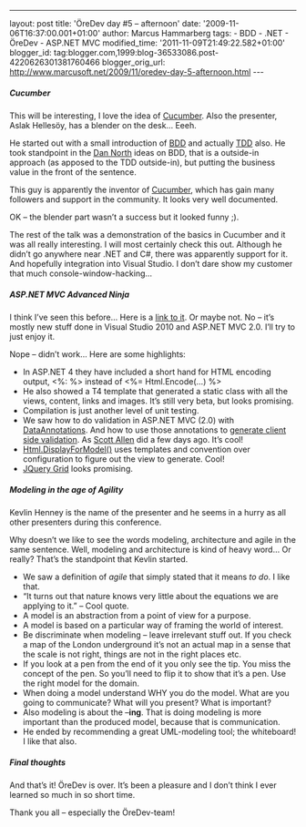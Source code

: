 ---
layout: post
title: 'ÖreDev day \#5 – afternoon'
date: '2009-11-06T16:37:00.001+01:00'
author: Marcus Hammarberg
tags: - BDD -
.NET - ÖreDev - ASP.NET MVC
modified_time: '2011-11-09T21:49:22.582+01:00'
blogger_id: tag:blogger.com,1999:blog-36533086.post-4220626301381760466
blogger_orig_url: http://www.marcusoft.net/2009/11/oredev-day-5-afternoon.html ---

##### Cucumber

This will be interesting, I love the idea of
<a href="http://cukes.info" target="_blank">Cucumber</a>. Also the
presenter, Aslak Hellesöy, has a blender on the desk… Eeeh.

He started out with a small introduction of
<a href="http://en.wikipedia.org/wiki/Behavior_Driven_Development"
target="_blank">BDD</a> and actually
<a href="http://en.wikipedia.org/wiki/Test-driven_development"
target="_blank">TDD</a> also. He took standpoint in the
<a href="http://dannorth.com" target="_blank">Dan North</a> ideas on
BDD, that is a outside-in approach (as apposed to the TDD outside-in),
but putting the business value in the front of the sentence.

This guy is apparently the inventor of
<a href="http://cukes.info" target="_blank">Cucumber</a>, which has gain
many followers and support in the community. It looks very well
documented.

OK – the blender part wasn’t a success but it looked funny ;).

The rest of the talk was a demonstration of the basics in Cucumber and
it was all really interesting. I will most certainly check this out.
Although he didn’t go anywhere near .NET and C#, there was apparently
support for it. And hopefully integration into Visual Studio. I don’t
dare show my customer that much console-window-hacking…

##### ASP.NET MVC Advanced Ninja

I think I’ve seen this before… Here is a
<a href="http://www.asp.net/learn/mvc-videos/video-7095.aspx"
target="_blank">link to it</a>. Or maybe not. No – it’s mostly new stuff
done in Visual Studio 2010 and ASP.NET MVC 2.0. I’ll try to just enjoy
it.

Nope – didn’t work… Here are some highlights:

-   In ASP.NET 4 they have included a short hand for HTML encoding
    output, \<%: %\> instead of \<%= Html.Encode(…) %\>
-   He also showed a T4 template that generated a static class with all
    the views, content, links and images. It’s still very beta, but
    looks promising.
-   Compilation is just another level of unit testing.
-   We saw how to do validation in ASP.NET MVC (2.0) with <a
    href="http://msdn.microsoft.com/en-us/library/system.componentmodel.dataannotations.aspx"
    target="_blank">DataAnnotations</a>. And how to use those
    annotations to <a
    href="http://msdn.microsoft.com/en-us/library/system.web.mvc.htmlhelper.enableclientvalidation(VS.100).aspx"
    target="_blank">generate client side validation</a>. As
    <a href="http://odetocode.com" target="_blank">Scott Allen</a> did a
    few days ago. It’s cool!
-   <a
    href="http://bradwilson.typepad.com/blog/2009/10/aspnet-mvc-2-templates-part-1-introduction.html"
    target="_blank">Html.DisplayForModel()</a> uses templates and
    convention over configuration to figure out the view to generate.
    Cool!
-   <a href="http://www.trirand.com/blog/" target="_blank">JQuery Grid</a>
    looks promising.

##### Modeling in the age of Agility

Kevlin Henney is the name of the presenter and he seems in a hurry as
all other presenters during this conference.

Why doesn’t we like to see the words modeling, architecture and agile in
the same sentence. Well, modeling and architecture is kind of heavy
word… Or really? That’s the standpoint that Kevlin started.

-   We saw a definition of *agile* that simply stated that it means *to
    do*. I like that.
-   “It turns out that nature knows very little about the equations we
    are applying to it.” – Cool quote.
-   A model is an abstraction from a point of view for a purpose.
-   A model is based on a particular way of framing the world of
    interest.
-   Be discriminate when modeling – leave irrelevant stuff out. If you
    check a map of the London underground it’s not an actual map in a
    sense that the scale is not right, things are not in the right
    places etc.
-   If you look at a pen from the end of it you only see the tip. You
    miss the concept of the pen. So you’ll need to flip it to show that
    it’s a pen. Use the right model for the domain.
-   When doing a model understand WHY you do the model. What are you
    going to communicate? What will you present? What is important?
-   Also modeling is about the –**ing**. That is doing modeling is more
    important than the produced model, because that is communication.
-   He ended by recommending a great UML-modeling tool; the whiteboard!
    I like that also.

##### Final thoughts

And that’s it! ÖreDev is over. It’s been a pleasure and I don’t think I
ever learned so much in so short time.

Thank you all – especially the ÖreDev-team!
